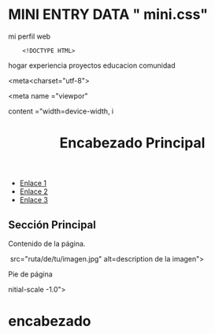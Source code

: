 
# MINI ENTRY DATA " mini.css"

mi perfil web 

 
        <!DOCTYPE HTML>                      
                                                             
<html lang = "es">
   
<head> hogar experiencia proyectos educacion comunidad  </head>    
                        
<meta<charset="utf-8">             
          
<meta name ="viewpor"

 content ="width=device-width, 
i<!DOCTYPE html>
<html lang="es">
<head>
    <meta charset="UTF-8">
    <meta name="viewport" content="width=device-width, initial-scale=1.0">
    <title>Título de la Página</title>
</head>
<body>
    <header>
        <h1>Encabezado Principal</h1>
    </header>
    <nav>
        <ul>
            <li><a href="#">Enlace 1</a></li>
            <li><a href="#">Enlace 2</a></li>
            <li><a href="#">Enlace 3</a></li>
        </ul>
    </nav>
    <main>
        <section>  
            <h2>Sección Principal</h2>
            <p>Contenido de la página.</p> <img
        </section>  
         src="ruta/de/tu/imagen.jpg"
         alt=description de la imagen">
    </main>
    <footer>
        <p>Pie de página</p>
    </footer>
</body>
</html>
nitial-scale -1.0"> <title> https://www.alejandr.me/</title c/head><h1>encabezado
